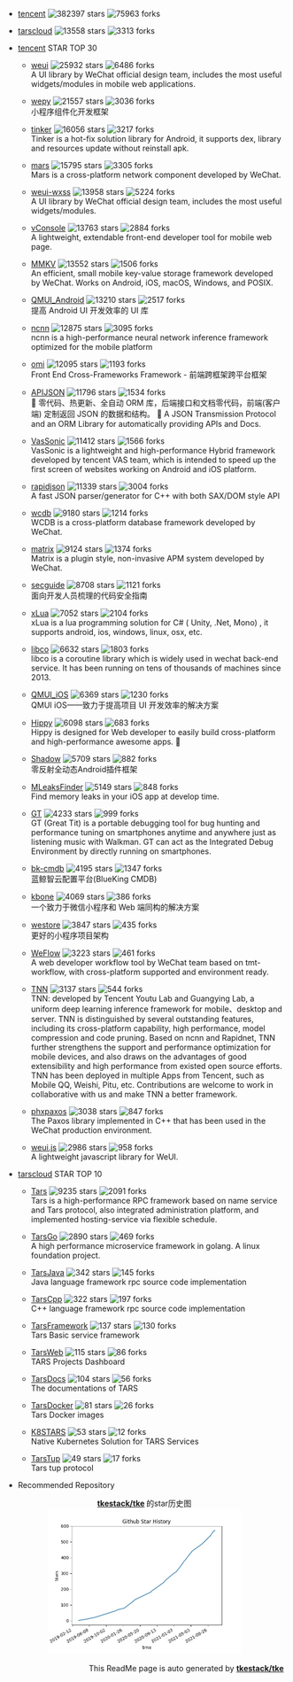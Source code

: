 
+ [tencent](https://github.com/tencent)
![382397 stars](https://img.shields.io/badge/Stars-382397-green)
![75963 forks](https://img.shields.io/badge/Forks-75963-green)

+ [tarscloud](https://github.com/tarscloud)
![13558 stars](https://img.shields.io/badge/Stars-13558-green)
![3313 forks](https://img.shields.io/badge/Forks-3313-green)





+ [tencent](https://github.com/tencent) STAR TOP 30 
    
    + [weui](https://github.com/tencent/weui) 
    ![25932 stars](https://img.shields.io/badge/Stars-25932-green)
    ![6486 forks](https://img.shields.io/badge/Forks-6486-green)  
    A UI library by WeChat official design team, includes the most useful widgets/modules in mobile web applications.
    
    + [wepy](https://github.com/tencent/wepy) 
    ![21557 stars](https://img.shields.io/badge/Stars-21557-green)
    ![3036 forks](https://img.shields.io/badge/Forks-3036-green)  
    小程序组件化开发框架
    
    + [tinker](https://github.com/tencent/tinker) 
    ![16056 stars](https://img.shields.io/badge/Stars-16056-green)
    ![3217 forks](https://img.shields.io/badge/Forks-3217-green)  
    Tinker is a hot-fix solution library for Android, it supports dex, library and resources update without reinstall apk.
    
    + [mars](https://github.com/tencent/mars) 
    ![15795 stars](https://img.shields.io/badge/Stars-15795-green)
    ![3305 forks](https://img.shields.io/badge/Forks-3305-green)  
    Mars is a cross-platform network component  developed by WeChat.
    
    + [weui-wxss](https://github.com/tencent/weui-wxss) 
    ![13958 stars](https://img.shields.io/badge/Stars-13958-green)
    ![5224 forks](https://img.shields.io/badge/Forks-5224-green)  
    A UI library by WeChat official design team, includes the most useful widgets/modules.
    
    + [vConsole](https://github.com/tencent/vConsole) 
    ![13763 stars](https://img.shields.io/badge/Stars-13763-green)
    ![2884 forks](https://img.shields.io/badge/Forks-2884-green)  
    A lightweight, extendable front-end developer tool for mobile web page.
    
    + [MMKV](https://github.com/tencent/MMKV) 
    ![13552 stars](https://img.shields.io/badge/Stars-13552-green)
    ![1506 forks](https://img.shields.io/badge/Forks-1506-green)  
    An efficient, small mobile key-value storage framework developed by WeChat. Works on Android, iOS, macOS, Windows, and POSIX.
    
    + [QMUI_Android](https://github.com/tencent/QMUI_Android) 
    ![13210 stars](https://img.shields.io/badge/Stars-13210-green)
    ![2517 forks](https://img.shields.io/badge/Forks-2517-green)  
    提高 Android UI 开发效率的 UI 库
    
    + [ncnn](https://github.com/tencent/ncnn) 
    ![12875 stars](https://img.shields.io/badge/Stars-12875-green)
    ![3095 forks](https://img.shields.io/badge/Forks-3095-green)  
    ncnn is a high-performance neural network inference framework optimized for the mobile platform
    
    + [omi](https://github.com/tencent/omi) 
    ![12095 stars](https://img.shields.io/badge/Stars-12095-green)
    ![1193 forks](https://img.shields.io/badge/Forks-1193-green)  
     Front End Cross-Frameworks Framework - 前端跨框架跨平台框架
    
    + [APIJSON](https://github.com/tencent/APIJSON) 
    ![11796 stars](https://img.shields.io/badge/Stars-11796-green)
    ![1534 forks](https://img.shields.io/badge/Forks-1534-green)  
    🚀 零代码、热更新、全自动 ORM 库，后端接口和文档零代码，前端(客户端) 定制返回 JSON 的数据和结构。 🚀 A JSON Transmission Protocol and an ORM Library for automatically providing APIs and Docs.
    
    + [VasSonic](https://github.com/tencent/VasSonic) 
    ![11412 stars](https://img.shields.io/badge/Stars-11412-green)
    ![1566 forks](https://img.shields.io/badge/Forks-1566-green)  
    VasSonic is a lightweight and high-performance Hybrid framework developed by tencent VAS team, which is intended to speed up the first screen of websites working on Android and iOS platform. 
    
    + [rapidjson](https://github.com/tencent/rapidjson) 
    ![11339 stars](https://img.shields.io/badge/Stars-11339-green)
    ![3004 forks](https://img.shields.io/badge/Forks-3004-green)  
    A fast JSON parser/generator for C++ with both SAX/DOM style API
    
    + [wcdb](https://github.com/tencent/wcdb) 
    ![9180 stars](https://img.shields.io/badge/Stars-9180-green)
    ![1214 forks](https://img.shields.io/badge/Forks-1214-green)  
    WCDB is a cross-platform database framework developed by WeChat.
    
    + [matrix](https://github.com/tencent/matrix) 
    ![9124 stars](https://img.shields.io/badge/Stars-9124-green)
    ![1374 forks](https://img.shields.io/badge/Forks-1374-green)  
    Matrix is a plugin style, non-invasive APM system developed by WeChat.
    
    + [secguide](https://github.com/tencent/secguide) 
    ![8708 stars](https://img.shields.io/badge/Stars-8708-green)
    ![1121 forks](https://img.shields.io/badge/Forks-1121-green)  
    面向开发人员梳理的代码安全指南
    
    + [xLua](https://github.com/tencent/xLua) 
    ![7052 stars](https://img.shields.io/badge/Stars-7052-green)
    ![2104 forks](https://img.shields.io/badge/Forks-2104-green)  
    xLua is a lua programming solution for  C# ( Unity, .Net, Mono) , it supports android, ios, windows, linux, osx, etc.
    
    + [libco](https://github.com/tencent/libco) 
    ![6632 stars](https://img.shields.io/badge/Stars-6632-green)
    ![1803 forks](https://img.shields.io/badge/Forks-1803-green)  
    libco is a coroutine library which is widely used in wechat  back-end service. It has been running on tens of thousands of machines since 2013.
    
    + [QMUI_iOS](https://github.com/tencent/QMUI_iOS) 
    ![6369 stars](https://img.shields.io/badge/Stars-6369-green)
    ![1230 forks](https://img.shields.io/badge/Forks-1230-green)  
    QMUI iOS——致力于提高项目 UI 开发效率的解决方案
    
    + [Hippy](https://github.com/tencent/Hippy) 
    ![6098 stars](https://img.shields.io/badge/Stars-6098-green)
    ![683 forks](https://img.shields.io/badge/Forks-683-green)  
    Hippy is designed for Web developer to easily build cross-platform and high-performance awesome apps. 👏
    
    + [Shadow](https://github.com/tencent/Shadow) 
    ![5709 stars](https://img.shields.io/badge/Stars-5709-green)
    ![882 forks](https://img.shields.io/badge/Forks-882-green)  
    零反射全动态Android插件框架
    
    + [MLeaksFinder](https://github.com/tencent/MLeaksFinder) 
    ![5149 stars](https://img.shields.io/badge/Stars-5149-green)
    ![848 forks](https://img.shields.io/badge/Forks-848-green)  
    Find memory leaks in your iOS app at develop time.
    
    + [GT](https://github.com/tencent/GT) 
    ![4233 stars](https://img.shields.io/badge/Stars-4233-green)
    ![999 forks](https://img.shields.io/badge/Forks-999-green)  
    GT (Great Tit) is a portable debugging tool for bug hunting and performance tuning on smartphones anytime and anywhere just as listening music with Walkman. GT can act as the Integrated Debug Environment by directly running on smartphones.
    
    + [bk-cmdb](https://github.com/tencent/bk-cmdb) 
    ![4195 stars](https://img.shields.io/badge/Stars-4195-green)
    ![1347 forks](https://img.shields.io/badge/Forks-1347-green)  
    蓝鲸智云配置平台(BlueKing CMDB)
    
    + [kbone](https://github.com/tencent/kbone) 
    ![4069 stars](https://img.shields.io/badge/Stars-4069-green)
    ![386 forks](https://img.shields.io/badge/Forks-386-green)  
    一个致力于微信小程序和 Web 端同构的解决方案
    
    + [westore](https://github.com/tencent/westore) 
    ![3847 stars](https://img.shields.io/badge/Stars-3847-green)
    ![435 forks](https://img.shields.io/badge/Forks-435-green)  
    更好的小程序项目架构
    
    + [WeFlow](https://github.com/tencent/WeFlow) 
    ![3223 stars](https://img.shields.io/badge/Stars-3223-green)
    ![461 forks](https://img.shields.io/badge/Forks-461-green)  
    A web developer workflow tool by WeChat team based on tmt-workflow, with cross-platform supported and environment ready.
    
    + [TNN](https://github.com/tencent/TNN) 
    ![3137 stars](https://img.shields.io/badge/Stars-3137-green)
    ![544 forks](https://img.shields.io/badge/Forks-544-green)  
    TNN: developed by Tencent Youtu Lab and Guangying Lab, a uniform deep learning inference framework for mobile、desktop and server. TNN is distinguished by several outstanding features, including its cross-platform capability, high performance, model compression and code pruning. Based on ncnn and Rapidnet, TNN further strengthens the support and performance optimization for mobile devices, and also draws on the advantages of good extensibility and high performance from existed open source efforts. TNN has been deployed in multiple Apps from Tencent, such as Mobile QQ, Weishi, Pitu, etc. Contributions are welcome to work in collaborative with us and make TNN a better framework. 
    
    + [phxpaxos](https://github.com/tencent/phxpaxos) 
    ![3038 stars](https://img.shields.io/badge/Stars-3038-green)
    ![847 forks](https://img.shields.io/badge/Forks-847-green)  
    The Paxos library implemented in C++ that has been used in the WeChat production environment.
    
    + [weui.js](https://github.com/tencent/weui.js) 
    ![2986 stars](https://img.shields.io/badge/Stars-2986-green)
    ![958 forks](https://img.shields.io/badge/Forks-958-green)  
    A lightweight javascript library for WeUI.
    

+ [tarscloud](https://github.com/tarscloud) STAR TOP 10 
    
    + [Tars](https://github.com/tarscloud/Tars) 
    ![9235 stars](https://img.shields.io/badge/Stars-9235-green)
    ![2091 forks](https://img.shields.io/badge/Forks-2091-green)  
    Tars is a high-performance RPC framework based on name service and Tars protocol, also integrated administration platform, and implemented hosting-service via flexible schedule.
    
    + [TarsGo](https://github.com/tarscloud/TarsGo) 
    ![2890 stars](https://img.shields.io/badge/Stars-2890-green)
    ![469 forks](https://img.shields.io/badge/Forks-469-green)  
    A  high performance microservice  framework  in golang. A linux foundation project.
    
    + [TarsJava](https://github.com/tarscloud/TarsJava) 
    ![342 stars](https://img.shields.io/badge/Stars-342-green)
    ![145 forks](https://img.shields.io/badge/Forks-145-green)  
    Java language framework rpc source code implementation
    
    + [TarsCpp](https://github.com/tarscloud/TarsCpp) 
    ![322 stars](https://img.shields.io/badge/Stars-322-green)
    ![197 forks](https://img.shields.io/badge/Forks-197-green)  
    C++ language framework rpc source code implementation
    
    + [TarsFramework](https://github.com/tarscloud/TarsFramework) 
    ![137 stars](https://img.shields.io/badge/Stars-137-green)
    ![130 forks](https://img.shields.io/badge/Forks-130-green)  
    Tars Basic service framework
    
    + [TarsWeb](https://github.com/tarscloud/TarsWeb) 
    ![115 stars](https://img.shields.io/badge/Stars-115-green)
    ![86 forks](https://img.shields.io/badge/Forks-86-green)  
    TARS Projects Dashboard
    
    + [TarsDocs](https://github.com/tarscloud/TarsDocs) 
    ![104 stars](https://img.shields.io/badge/Stars-104-green)
    ![56 forks](https://img.shields.io/badge/Forks-56-green)  
    The documentations of TARS
    
    + [TarsDocker](https://github.com/tarscloud/TarsDocker) 
    ![81 stars](https://img.shields.io/badge/Stars-81-green)
    ![26 forks](https://img.shields.io/badge/Forks-26-green)  
    Tars Docker  images
    
    + [K8STARS](https://github.com/tarscloud/K8STARS) 
    ![53 stars](https://img.shields.io/badge/Stars-53-green)
    ![12 forks](https://img.shields.io/badge/Forks-12-green)  
    Native Kubernetes  Solution for TARS Services
    
    + [TarsTup](https://github.com/tarscloud/TarsTup) 
    ![49 stars](https://img.shields.io/badge/Stars-49-green)
    ![17 forks](https://img.shields.io/badge/Forks-17-green)  
    Tars tup protocol
    


+ Recommended Repository  
<p align="center">
      <strong>
        <a href="https://github.com/tkestack/tke" target="_blank">tkestack/tke</a>
      </strong>  的star历史图
  <br>
  <img src="https://raw.githubusercontent.com/ButterAndButterfly/GithubTools/master/data/stars_history.jpg" width="350px"></img>    
</p>

<p align="right">
      This ReadMe page is auto generated by 
      <strong>
        <a href="https://github.com/tkestack/tke" target="_blank">tkestack/tke</a><br>
      </strong>   
</p>